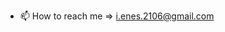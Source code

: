 
- 📫 How to reach me => i.enes.2106@gmail.com

<!---
enes-yigit/enes-yigit is a ✨ special ✨ repository because its `README.md` (this file) appears on your GitHub profile.
You can click the Preview link to take a look at your changes.
--->
